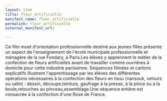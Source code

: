 ```yaml
---
layout: item
title: fleur_artificielle
manifest_name: fleur_artificielle
permalink: fleur_artificielle
external_manifest_url: 

---
```

<!-- Add an essay or interpretive material below this line,
using HTML or markdown.  Do not modify this file above this line -->
<p>Ce film muet d'orientation professionnelle destiné aux jeunes filles présente un aspect de l'enseignement de l'école municipale professionnelle et ménagère de la rue Fondary, à Paris.Les élèves y apprennent le métier de la confection de fleurs artificielles avant de travailler  comme ouvrières à domicile pour cette industrie parisienne. 
Séquences filmées et cartons explicatifs illustrent l'apprentissage par les élèves des différentes opérations nécessaires à la confection des fleurs en tissu (nansouk, velours ou satin) : dessin, découpe,teinture, gaufrage à la presse, à la pince ou à la boule,retouches au pinceau,assemblage.Une séquence entière est consacrée à la confection d'une Rose de France.</p>
          
